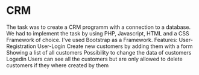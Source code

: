 # CRM
The task was to create a CRM programm with a connection to a database. We had to implement the task by using PHP, Javascript, HTML and a CSS Framework of choice. I've used Bootstrap as a Framework.
Features:
User-Registration
User-Login
Create new customers by adding them with a form
Showing a list of all customers
Possibility to change the data of customers
Logedin Users can see all the customers but are only allowed to delete customers if they where created by them
